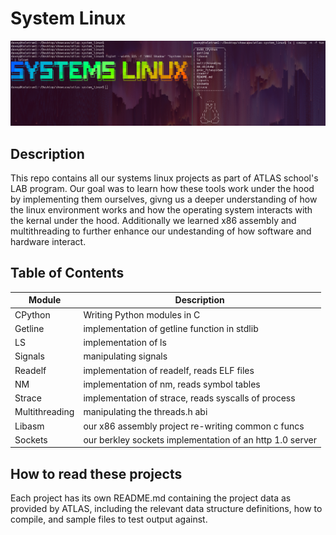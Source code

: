 # System Linux

![sys_linux](./system_linux_banner.png)

## Description


This repo contains all our systems linux projects as part of ATLAS school's LAB program. Our goal was to learn how these tools work under the hood by implementing them ourselves, givng us a deeper understanding of how the linux environment works and how the operating system interacts with the kernal under the hood. Additionally we learned x86 assembly and multithreading to further enhance our undestanding of how software and hardware interact.

## Table of Contents

| Module           | Description                                              |
| ---------------- | -------------------------------------------------------- |
| CPython          | Writing Python modules in C                              |
| Getline          | implementation of getline function in stdlib             |
| LS               | implementation of ls                                     |
| Signals          | manipulating signals                                     |
| Readelf          | implementation of readelf, reads ELF files               |
| NM               | implementation of nm, reads symbol tables                |
| Strace           | implementation of strace, reads syscalls of process      |
| Multithreading   | manipulating the threads.h abi                           |
| Libasm           | our x86 assembly project re-writing common c funcs       |
| Sockets          | our berkley sockets implementation of an http 1.0 server |

## How to read these projects

Each project has its own README.md containing the project data as provided by ATLAS, including the relevant data structure definitions, how to compile, and sample files to test output against.


